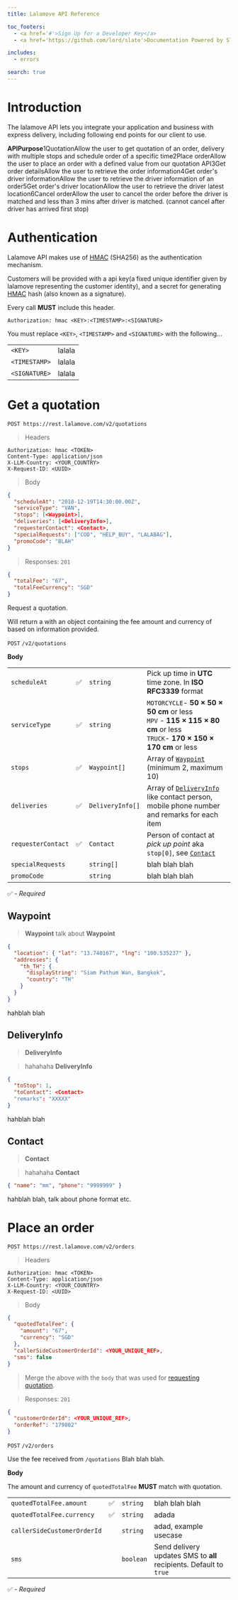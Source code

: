 ```yaml
---
title: Lalamove API Reference

toc_footers:
  - <a href='#'>Sign Up for a Developer Key</a>
  - <a href='https://github.com/lord/slate'>Documentation Powered by Slate</a>

includes:
  - errors

search: true
---
```


# Introduction

The lalamove API lets you integrate your application and business with express delivery, including following end points for our client to use.

**APIPurpose**1QuotationAllow the user to get quotation of an order, delivery with multiple stops and schedule order of a specific time2Place orderAllow the user to place an order with a defined value from our quotation API3Get order detailsAllow the user to retrieve the order information4Get order's driver informationAllow the user to retrieve the driver information of an order5Get order's driver locationAllow the user to retrieve the driver latest location6Cancel orderAllow the user to cancel the order before the driver is matched and less than 3 mins after driver is matched. (cannot cancel after driver has arrived first stop)

# Authentication

Lalamove API makes use of [HMAC](https://en.wikipedia.org/wiki/Hash-based_message_authentication_code) (SHA256) as the authentication mechanism.

Customers will be provided with a api key(a fixed unique identifier given by lalamove representing the customer identity), and a secret for generating [HMAC](https://en.wikipedia.org/wiki/Hash-based_message_authentication_code) hash (also known as a signature).

Every call **MUST** include this header.

`Authorization: hmac <KEY>:<TIMESTAMP>:<SIGNATURE>`

<aside class="notice">
You must replace <code>&lt;KEY&gt;</code>, <code>&lt;TIMESTAMP&gt;</code> and <code>&lt;SIGNATURE&gt;</code> with the following...
</aside>

|               |        |
| ------------- | ------ |
| `<KEY>`       | lalala |
| `<TIMESTAMP>` | lalala |
| `<SIGNATURE>` | lalala |

# Get a quotation

```
POST https://rest.lalamove.com/v2/quotations
```

> Headers

```
Authorization: hmac <TOKEN>
Content-Type: application/json
X-LLM-Country: <YOUR_COUNTRY>
X-Request-ID: <UUID>
```

> Body

```json
{
  "scheduleAt": "2018-12-19T14:30:00.00Z",
  "serviceType": "VAN",
  "stops": [<Waypoint>],
  "deliveries": [<DeliveryInfo>],
  "requesterContact": <Contact>,
  "specialRequests": ["COD", "HELP_BUY", "LALABAG"],
  "promoCode": "BLAH"
}
```

> Responses: `201`

```json
{
  "totalFee": "67",
  "totalFeeCurrency": "SGD"
}
```

Request a quotation.

Will return a with an object containing the fee amount and currency of based on information provided.

`POST` `/v2/quotations`

**Body**

|                    |     |                  |                                                                                                                                  |
| ------------------ | --- | ---------------- | -------------------------------------------------------------------------------------------------------------------------------- |
| `scheduleAt`       | ✅  | `string`         | Pick up time in **UTC** time zone. In **ISO RFC3339** format                                                                     |
| `serviceType`      | ✅  | `string`         | `MOTORCYCLE`- **50 × 50 × 50 cm** or less <br>`MPV` - **115 × 115 × 80 cm** or less <br> `TRUCK`- **170 × 150 × 170 cm** or less |
| `stops`            | ✅  | `Waypoint[]`     | Array of [`Waypoint`](#waypoint) (minimum 2, maximum 10)                                                                         |
| `deliveries`       | ✅  | `DeliveryInfo[]` | Array of [`DeliveryInfo`](#deliveryinfo) like contact person, mobile phone number and remarks for each item                      |
| `requesterContact` | ✅  | `Contact`        | Person of contact at _pick up point_ aka `stop[0]`, see [`Contact`](#contact)                                                    |  |
| `specialRequests`  |     | `string[]`       | blah blah blah                                                                                                                   |
| `promoCode`        |     | `string`         | blah blah blah                                                                                                                   |

✅ - _Required_

## Waypoint

> **Waypoint**
> talk about **Waypoint**

```json
{
  "location": { "lat": "13.740167", "lng": "100.535237" },
  "addresses": {
    "th_TH": {
      "displayString": "Siam Pathum Wan, Bangkok",
      "country": "TH"
    }
  }
}
```

hahblah blah

## DeliveryInfo

> **DeliveryInfo**

> hahahaha **DeliveryInfo**

```json
{
  "toStop": 1,
  "toContact": <Contact>
  "remarks": "XXXXX"
}
```

hahblah blah

## Contact

> **Contact**

> hahahaha **Contact**

```json
{ "name": "mm", "phone": "9999999" }
```

hahblah blah, talk about phone format etc.

# Place an order

```
POST https://rest.lalamove.com/v2/orders
```

> Headers

```
Authorization: hmac <TOKEN>
Content-Type: application/json
X-LLM-Country: <YOUR_COUNTRY>
X-Request-ID: <UUID>
```

> Body

```json
{
  "quotedTotalFee": {
    "amount": "67",
    "currency": "SGD"
  },
  "callerSideCustomerOrderId": <YOUR_UNIQUE_REF>,
  "sms": false
}
```

> <aside class="warning">
> Merge the above with the <code>body</code> that was used for <a href="#get-a-quotation">requesting quotation</a>.
> </aside>

> Responses: `201`

```json
{
  "customerOrderId": <YOUR_UNIQUE_REF>,
  "orderRef": "179802"
}
```

`POST` `/v2/orders`

Use the fee received from `/quotations` Blah blah blah.

**Body**

<aside class="notice">The amount and currency of <code>quotedTotalFee</code> <b>MUST</b> match with quotation.</aside>

|                             |     |           |                                                                    |
| --------------------------- | --- | --------- | ------------------------------------------------------------------ |
| `quotedTotalFee.amount`     | ✅  | `string`  | blah blah blah                                                     |
| `quotedTotalFee.currency`   | ✅  | `string`  | adada                                                              |
| `callerSideCustomerOrderId` |     | `string`  | adad, example usecase                                              |
| `sms`                       |     | `boolean` | Send delivery updates SMS to **all** recipients. Default to `true` |

✅ - _Required_
